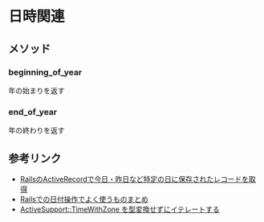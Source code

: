 # 日時関連

## メソッド
### beginning_of_year
年の始まりを返す

### end_of_year
年の終わりを返す

## 参考リンク
- [RailsのActiveRecordで今日・昨日など特定の日に保存されたレコードを取得](https://easyramble.com/get-today-record-with-rails-activerecord.html)
- [Railsでの日付操作でよく使うものまとめ](https://qiita.com/mmmm/items/efda48f1ac0267c95c29)
- [ActiveSupport::TimeWithZone を型変換せずにイテレートする](https://qiita.com/QUANON/items/fa110d3dd5ddaaf78c61)